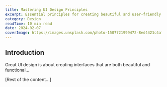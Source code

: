 ```yaml
---
title: Mastering UI Design Principles
excerpt: Essential principles for creating beautiful and user-friendly interfaces.
category: Design
readTime: 10 min read
date: 2024-02-07
coverImage: https://images.unsplash.com/photo-1507721999472-8ed4421c4af2
---
```


## Introduction

Great UI design is about creating interfaces that are both beautiful and functional...

[Rest of the content...] 
